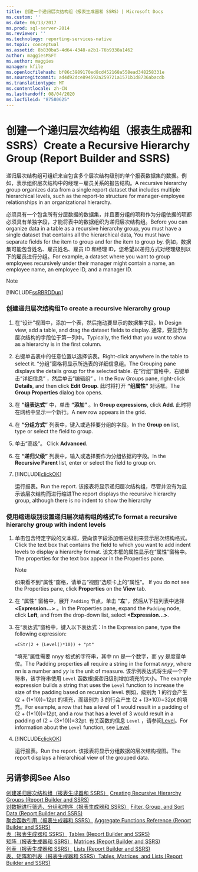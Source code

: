 ```yaml
---
title: 创建一个递归层次结构组（报表生成器和 SSRS）| Microsoft Docs
ms.custom: ''
ms.date: 06/13/2017
ms.prod: sql-server-2014
ms.reviewer: ''
ms.technology: reporting-services-native
ms.topic: conceptual
ms.assetid: 8b830ba5-4d64-4348-a2b1-76b9338a1462
author: maggiesMSFT
ms.author: maggies
manager: kfile
ms.openlocfilehash: bf86c3989170ed8cd452168a558ead348258331e
ms.sourcegitcommit: ad4d92dce894592a259721a1571b1d8736abacdb
ms.translationtype: MT
ms.contentlocale: zh-CN
ms.lasthandoff: 08/04/2020
ms.locfileid: "87580625"
---
```

# <a name="create-a-recursive-hierarchy-group-report-builder-and-ssrs"></a><span data-ttu-id="65d44-102">创建一个递归层次结构组（报表生成器和 SSRS）</span><span class="sxs-lookup"><span data-stu-id="65d44-102">Create a Recursive Hierarchy Group (Report Builder and SSRS)</span></span>
  <span data-ttu-id="65d44-103">递归层次结构组可组织来自包含多个层次结构级别的单个报表数据集的数据。例如，表示组织层次结构中的经理－雇员关系的报告结构。</span><span class="sxs-lookup"><span data-stu-id="65d44-103">A recursive hierarchy group organizes data from a single report dataset that includes multiple hierarchical levels, such as the report-to structure for manager-employee relationships in an organizational hierarchy.</span></span>  
  
 <span data-ttu-id="65d44-104">必须具有一个包含所有分层数据的数据集，并且要分组的项和作为分组依据的项都必须具有单独字段，才能将表中的数据组织为递归层次结构组。</span><span class="sxs-lookup"><span data-stu-id="65d44-104">Before you can organize data in a table as a recursive hierarchy group, you must have a single dataset that contains all the hierarchical data, You must have separate fields for the item to group and for the item to group by.</span></span> <span data-ttu-id="65d44-105">例如，数据集可能包含姓名、雇员姓名、雇员 ID 和经理 ID，您希望以递归方式对经理级别以下的雇员进行分组。</span><span class="sxs-lookup"><span data-stu-id="65d44-105">For example, a dataset where you want to group employees recursively under their manager might contain a name, an employee name, an employee ID, and a manager ID.</span></span>  
  
> [!NOTE]  
>  [!INCLUDE[ssRBRDDup](../../includes/ssrbrddup-md.md)]  
  
### <a name="to-create-a-recursive-hierarchy-group"></a><span data-ttu-id="65d44-106">创建递归层次结构组</span><span class="sxs-lookup"><span data-stu-id="65d44-106">To create a recursive hierarchy group</span></span>  
  
1.  <span data-ttu-id="65d44-107">在“设计”视图中，添加一个表，然后拖动要显示的数据集字段。</span><span class="sxs-lookup"><span data-stu-id="65d44-107">In Design view, add a table, and drag the dataset fields to display.</span></span> <span data-ttu-id="65d44-108">通常，要显示为层次结构的字段位于第一列中。</span><span class="sxs-lookup"><span data-stu-id="65d44-108">Typically, the field that you want to show as a hierarchy is in the first column.</span></span>  
  
2.  <span data-ttu-id="65d44-109">右键单击表中的任意位置以选择该表。</span><span class="sxs-lookup"><span data-stu-id="65d44-109">Right-click anywhere in the table to select it.</span></span> <span data-ttu-id="65d44-110">“分组”窗格将显示所选表的详细信息组。</span><span class="sxs-lookup"><span data-stu-id="65d44-110">The Grouping pane displays the details group for the selected table.</span></span> <span data-ttu-id="65d44-111">在“行组”窗格中，右键单击“详细信息”  ，然后单击“编辑组”  。</span><span class="sxs-lookup"><span data-stu-id="65d44-111">In the Row Groups pane, right-click **Details**, and then click **Edit Group**.</span></span> <span data-ttu-id="65d44-112">此时将打开 **“组属性”** 对话框。</span><span class="sxs-lookup"><span data-stu-id="65d44-112">The **Group Properties** dialog box opens.</span></span>  
  
3.  <span data-ttu-id="65d44-113">在 **“组表达式”** 中，单击 **“添加”** 。</span><span class="sxs-lookup"><span data-stu-id="65d44-113">In **Group expressions**, click **Add**.</span></span> <span data-ttu-id="65d44-114">此时将在网格中显示一个新行。</span><span class="sxs-lookup"><span data-stu-id="65d44-114">A new row appears in the grid.</span></span>  
  
4.  <span data-ttu-id="65d44-115">在 **“分组方式”** 列表中，键入或选择要分组的字段。</span><span class="sxs-lookup"><span data-stu-id="65d44-115">In the **Group on** list, type or select the field to group.</span></span>  
  
5.  <span data-ttu-id="65d44-116">单击“高级”。 </span><span class="sxs-lookup"><span data-stu-id="65d44-116">Click **Advanced**.</span></span>  
  
6.  <span data-ttu-id="65d44-117">在 **“递归父级”** 列表中，输入或选择要作为分组依据的字段。</span><span class="sxs-lookup"><span data-stu-id="65d44-117">In the **Recursive Parent** list, enter or select the field to group on.</span></span>  
  
7.  [!INCLUDE[clickOK](../../includes/clickok-md.md)]  
  
     <span data-ttu-id="65d44-118">运行报表。</span><span class="sxs-lookup"><span data-stu-id="65d44-118">Run the report.</span></span> <span data-ttu-id="65d44-119">该报表将显示递归层次结构组，尽管并没有为显示该层次结构而进行缩进</span><span class="sxs-lookup"><span data-stu-id="65d44-119">The report displays the recursive hierarchy group, although there is no indent to show the hierarchy</span></span>  
  
### <a name="to-format-a-recursive-hierarchy-group-with-indent-levels"></a><span data-ttu-id="65d44-120">使用缩进级别设置递归层次结构组的格式</span><span class="sxs-lookup"><span data-stu-id="65d44-120">To format a recursive hierarchy group with indent levels</span></span>  
  
1.  <span data-ttu-id="65d44-121">单击包含特定字段的文本框，要向该字段添加缩进级别来显示层次结构格式。</span><span class="sxs-lookup"><span data-stu-id="65d44-121">Click the text box that contains the field to which you want to add indent levels to display a hierarchy format.</span></span> <span data-ttu-id="65d44-122">该文本框的属性显示在“属性”窗格中。</span><span class="sxs-lookup"><span data-stu-id="65d44-122">The properties for the text box appear in the Properties pane.</span></span>  
  
    > [!NOTE]  
    >  <span data-ttu-id="65d44-123">如果看不到“属性”窗格，请单击“视图”选项卡上的“属性”。  </span><span class="sxs-lookup"><span data-stu-id="65d44-123">If you do not see the Properties pane, click **Properties** on the **View** tab.</span></span>  
  
2.  <span data-ttu-id="65d44-124">在 "属性" 窗格中，展开 `Padding` 节点，单击 "**左**"，然后从下拉列表中选择 **\<Expression...>** 。</span><span class="sxs-lookup"><span data-stu-id="65d44-124">In the Properties pane, expand the `Padding` node, click **Left**, and from the drop-down list, select **\<Expression...>**.</span></span>  
  
3.  <span data-ttu-id="65d44-125">在“表达式”窗格中，键入以下表达式：</span><span class="sxs-lookup"><span data-stu-id="65d44-125">In the Expression pane, type the following expression:</span></span>  
  
     `=CStr(2 + (Level()*10)) + "pt"`  
  
     <span data-ttu-id="65d44-126">“填充”属性需要  nnyy 格式的字符串，其中  nn 是一个数字，而  yy 是度量单位。</span><span class="sxs-lookup"><span data-stu-id="65d44-126">The Padding properties all require a string in the format *nnyy*, where *nn* is a number and *yy* is the unit of measure.</span></span> <span data-ttu-id="65d44-127">该示例表达式将生成一个字符串，该字符串使用 `Level` 函数根据递归级别增加填充的大小。</span><span class="sxs-lookup"><span data-stu-id="65d44-127">The example expression builds a string that uses the `Level` function to increase the size of the padding based on recursion level.</span></span> <span data-ttu-id="65d44-128">例如，级别为 1 的行会产生 (2 + (1\*10))=12pt 的填充，而级别为 3 的行会产生 (2 + (3\*10))=32pt 的填充。</span><span class="sxs-lookup"><span data-stu-id="65d44-128">For example, a row that has a level of 1 would result in a padding of (2 + (1\*10))=12pt, and a row that has a level of 3 would result in a padding of (2 + (3\*10))=32pt.</span></span> <span data-ttu-id="65d44-129">有关函数的信息 `Level` ，请参阅[Level](report-builder-functions-level-function.md)。</span><span class="sxs-lookup"><span data-stu-id="65d44-129">For information about the `Level` function, see [Level](report-builder-functions-level-function.md).</span></span>  
  
4.  [!INCLUDE[clickOK](../../includes/clickok-md.md)]  
  
     <span data-ttu-id="65d44-130">运行报表。</span><span class="sxs-lookup"><span data-stu-id="65d44-130">Run the report.</span></span> <span data-ttu-id="65d44-131">该报表将显示分组数据的层次结构视图。</span><span class="sxs-lookup"><span data-stu-id="65d44-131">The report displays a hierarchical view of the grouped data.</span></span>  
  
## <a name="see-also"></a><span data-ttu-id="65d44-132">另请参阅</span><span class="sxs-lookup"><span data-stu-id="65d44-132">See Also</span></span>  
 <span data-ttu-id="65d44-133">[创建递归层次结构组（报表生成器和 SSRS）](creating-recursive-hierarchy-groups-report-builder-and-ssrs.md) </span><span class="sxs-lookup"><span data-stu-id="65d44-133">[Creating Recursive Hierarchy Groups &#40;Report Builder and SSRS&#41;](creating-recursive-hierarchy-groups-report-builder-and-ssrs.md) </span></span>  
 <span data-ttu-id="65d44-134">[对数据进行筛选、分组和排序（报表生成器和 SSRS）](filter-group-and-sort-data-report-builder-and-ssrs.md) </span><span class="sxs-lookup"><span data-stu-id="65d44-134">[Filter, Group, and Sort Data &#40;Report Builder and SSRS&#41;](filter-group-and-sort-data-report-builder-and-ssrs.md) </span></span>  
 <span data-ttu-id="65d44-135">[聚合函数引用（报表生成器和 SSRS）](report-builder-functions-aggregate-functions-reference.md) </span><span class="sxs-lookup"><span data-stu-id="65d44-135">[Aggregate Functions Reference &#40;Report Builder and SSRS&#41;](report-builder-functions-aggregate-functions-reference.md) </span></span>  
 <span data-ttu-id="65d44-136">[表（报表生成器和 SSRS）](tables-report-builder-and-ssrs.md) </span><span class="sxs-lookup"><span data-stu-id="65d44-136">[Tables &#40;Report Builder  and SSRS&#41;](tables-report-builder-and-ssrs.md) </span></span>  
 <span data-ttu-id="65d44-137">[矩阵（报表生成器和 SSRS）](create-a-matrix-report-builder-and-ssrs.md) </span><span class="sxs-lookup"><span data-stu-id="65d44-137">[Matrices &#40;Report Builder and SSRS&#41;](create-a-matrix-report-builder-and-ssrs.md) </span></span>  
 <span data-ttu-id="65d44-138">[列表（报表生成器和 SSRS）](create-invoices-and-forms-with-lists-report-builder-and-ssrs.md) </span><span class="sxs-lookup"><span data-stu-id="65d44-138">[Lists &#40;Report Builder and SSRS&#41;](create-invoices-and-forms-with-lists-report-builder-and-ssrs.md) </span></span>  
 [<span data-ttu-id="65d44-139">表、矩阵和列表（报表生成器和 SSRS）</span><span class="sxs-lookup"><span data-stu-id="65d44-139">Tables, Matrices, and Lists &#40;Report Builder and SSRS&#41;</span></span>](tables-matrices-and-lists-report-builder-and-ssrs.md)  
  
  
